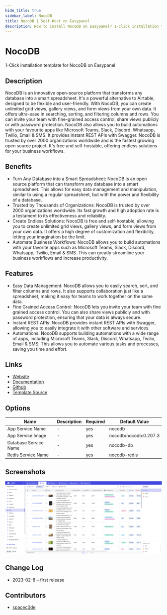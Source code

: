 ```yaml
---
hide_title: true
sidebar_label: NocoDB
title: NocoDB | Self-Host on Easypanel
description: How to install NocoDB on Easypanel? 1-Click installation template for NocoDB on Easypanel
---
```


<!-- generated -->

# NocoDB

1-Click installation template for NocoDB on Easypanel

## Description

NocoDB is an innovative open-source platform that transforms any database into a smart spreadsheet. It&#39;s a powerful alternative to Airtable, designed to be flexible and user-friendly. With NocoDB, you can create unlimited grid views, gallery views, and form views from your own data. It offers ultra-ease in searching, sorting, and filtering columns and rows. You can invite your team with fine-grained access control, share views publicly or with password protection. NocoDB also allows you to build automations with your favourite apps like Microsoft Teams, Slack, Discord, Whatsapp, Twilio, Email &amp; SMS. It provides instant REST APIs with Swagger. NocoDB is trusted by over 2000 organizations worldwide and is the fastest growing open source project. It&#39;s free and self-hostable, offering endless solutions for your business workflows.

## Benefits

- Turn Any Database into a Smart Spreadsheet: NocoDB is an open source platform that can transform any database into a smart spreadsheet. This allows for easy data management and manipulation, similar to using a regular spreadsheet, but with the power and flexibility of a database.
- Trusted by Thousands of Organizations: NocoDB is trusted by over 2000 organizations worldwide. Its fast growth and high adoption rate is a testament to its effectiveness and reliability.
- Create Endless Solutions: NocoDB is free and self-hostable, allowing you to create unlimited grid views, gallery views, and form views from your own data. It offers a high degree of customization and flexibility, letting your imagination be the limit.
- Automate Business Workflows: NocoDB allows you to build automations with your favorite apps such as Microsoft Teams, Slack, Discord, Whatsapp, Twilio, Email & SMS. This can greatly streamline your business workflows and increase productivity.

## Features

- Easy Data Management: NocoDB allows you to easily search, sort, and filter columns and rows. It also supports collaboration just like a spreadsheet, making it easy for teams to work together on the same data.
- Fine Grained Access Control: NocoDB lets you invite your team with fine grained access control. You can also share views publicly and with password protection, ensuring that your data is always secure.
- Instant REST APIs: NocoDB provides instant REST APIs with Swagger, allowing you to easily integrate it with other software and services.
- Automations: NocoDB supports building automations with a wide range of apps, including Microsoft Teams, Slack, Discord, Whatsapp, Twilio, Email & SMS. This allows you to automate various tasks and processes, saving you time and effort.

## Links

- [Website](https://www.nocodb.com/)
- [Documentation](https://docs.nocodb.com/getting-started/installation/)
- [Github](https://github.com/nocodb/nocodb)
- [Template Source](https://github.com/easypanel-io/templates/tree/main/templates/nocodb)

## Options

Name | Description | Required | Default Value
-|-|-|-
App Service Name | - | yes | nocodb
App Service Image | - | yes | nocodb/nocodb:0.207.3
Database Service Name | - | yes | nocodb-db
Redis Service Name | - | yes | nocodb-redis

## Screenshots

![NocoDB Screenshot](./assets/screenshot.png)

## Change Log

- 2023-02-8 – first release

## Contributors

- [spacec0de](https://github.com/spacec0de)
